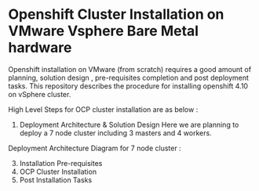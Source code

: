 # Openshift Cluster Installation on VMware Vsphere Bare Metal hardware

Openshift installation on VMware (from scratch) requires a good amount of planning, solution design , pre-requisites completion and post deployment tasks. This repository describes the procedure for installing openshift 4.10 on vSphere cluster.

High Level Steps for OCP cluster installation are as below :

1. Deployment Architecture & Solution Design
Here we are planning to deploy a 7 node cluster including 3 masters and 4 workers.

Deployment Architecture Diagram for 7 node cluster :


3. Installation Pre-requisites 
4. OCP Cluster Installation
5. Post Installation Tasks
